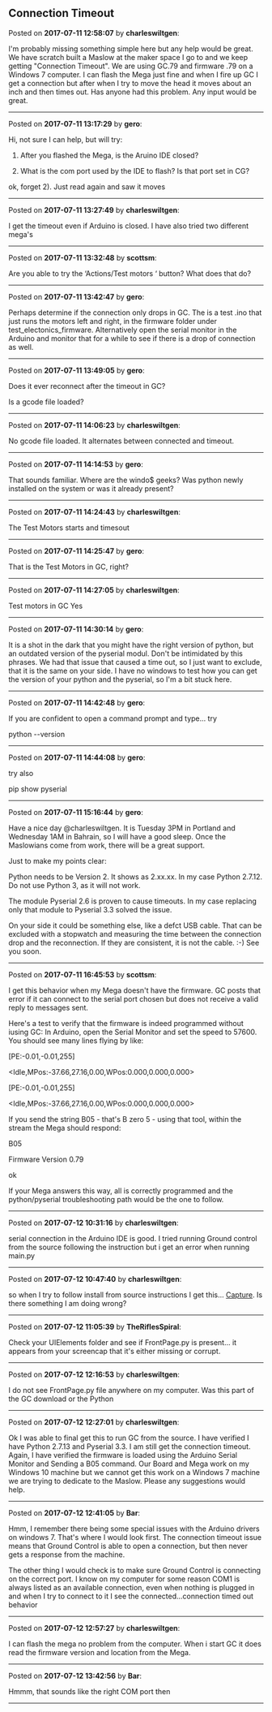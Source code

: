 ## Connection Timeout
Posted on **2017-07-11 12:58:07** by **charleswiltgen**:

I'm probably missing something simple here but any help would be great.  We have scratch built a Maslow at the maker space I go to and we keep getting "Connection Timeout".  We are using GC.79 and firmware .79 on a Windows 7 computer.  I can flash the Mega just fine and when I fire up GC I get a connection but after when I try to move the head it moves about an inch and then times out.  Has anyone had this problem.  Any input would be great.

---

Posted on **2017-07-11 13:17:29** by **gero**:

Hi, not sure I can help, but will try:

1) After you flashed the Mega, is the Aruino IDE closed?

2) What is the com port used by the IDE to flash? Is that port set in CG?

ok, forget 2). Just read again and saw it moves

---

Posted on **2017-07-11 13:27:49** by **charleswiltgen**:

I get the timeout even if Arduino is closed.  I have also tried two different mega's

---

Posted on **2017-07-11 13:32:48** by **scottsm**:

Are you able to try the ‘Actions/Test motors ‘ button? What does that do?

---

Posted on **2017-07-11 13:42:47** by **gero**:

Perhaps determine if the connection only drops in GC. The is a test .ino that just runs the motors left and right, in the firmware folder under test_electonics_firmware. Alternatively open the serial monitor in the Arduino and monitor that for a while to see if there is a drop of connection as well.

---

Posted on **2017-07-11 13:49:05** by **gero**:

Does it ever reconnect after the timeout in GC?

Is a gcode file loaded?

---

Posted on **2017-07-11 14:06:23** by **charleswiltgen**:

No gcode file loaded.  It alternates between connected and timeout.

---

Posted on **2017-07-11 14:14:53** by **gero**:

That sounds familiar. Where are the windo$ geeks? Was python newly installed on the system or was it already present?

---

Posted on **2017-07-11 14:24:43** by **charleswiltgen**:

The Test Motors starts and timesout

---

Posted on **2017-07-11 14:25:47** by **gero**:

That is the Test Motors in GC, right?

---

Posted on **2017-07-11 14:27:05** by **charleswiltgen**:

Test motors in GC Yes

---

Posted on **2017-07-11 14:30:14** by **gero**:

It is a shot in the dark that you might have the right version of python, but an outdated version of the pyserial modul. Don't be intimidated by this phrases. We had that issue that caused a time out, so I just want to exclude, that it is the same on your side. I have no windows to test how you can get the version of your python and the pyserial, so I'm a bit stuck here.

---

Posted on **2017-07-11 14:42:48** by **gero**:

If you are confident to open a command prompt and type... try

python --version

---

Posted on **2017-07-11 14:44:08** by **gero**:

try also

pip show pyserial

---

Posted on **2017-07-11 15:16:44** by **gero**:

Have a nice day @charleswiltgen. It is Tuesday 3PM in Portland and Wednesday 1AM in Bahrain, so I will have a good sleep. Once the Maslowians come from work, there will be a great support.

Just to make my points clear:

Python needs to be Version 2. It shows as 2.xx.xx. In my case Python 2.7.12. Do not use Python 3, as it will not work.

The module Pyserial 2.6 is proven to cause timeouts. In my case replacing only that module to Pyserial 3.3 solved the issue.

On your side it could be something else, like a defct USB cable. That can be excluded with a stopwatch and measuring the time between the connection drop and the reconnection. If they are consistent, it is not the cable. :-) See you soon.

---

Posted on **2017-07-11 16:45:53** by **scottsm**:

I get this behavior when my Mega doesn't have the firmware. GC posts that error if it can connect to the serial port chosen but does not receive a valid reply to messages sent.

 Here's a test to verify that the firmware is indeed programmed without iusing GC: In Arduino, open the Serial Monitor and set the speed to 57600. You should see many lines flying by like:

[PE:-0.01,-0.01,255]

<Idle,MPos:-37.66,27.16,0.00,WPos:0.000,0.000,0.000>

[PE:-0.01,-0.01,255]

<Idle,MPos:-37.66,27.16,0.00,WPos:0.000,0.000,0.000>



If you send the string B05 - that's B zero 5 - using that tool, within the stream the Mega should respond:

B05

Firmware Version 0.79

ok



If your Mega answers this way, all is correctly programmed and the python/pyserial troubleshooting path would be the one to follow.

---

Posted on **2017-07-12 10:31:16** by **charleswiltgen**:

serial connection in the Arduino IDE is good.  I tried running Ground control from the source following the instruction but i get an error when running main.py

---

Posted on **2017-07-12 10:47:40** by **charleswiltgen**:

so when I try to follow install from source instructions I get this... [Capture](//muut.com/u/maslowcnc/s1/:maslowcnc:SYD4:capture.png.jpg).  Is there something I am doing wrong?

---

Posted on **2017-07-12 11:05:39** by **TheRiflesSpiral**:

Check your UIElements folder and see if FrontPage.py is present... it appears from your screencap that it's either missing or corrupt.

---

Posted on **2017-07-12 12:16:53** by **charleswiltgen**:

I do not see FrontPage.py file anywhere on my computer.  Was this part of the GC download or the Python

---

Posted on **2017-07-12 12:27:01** by **charleswiltgen**:

Ok I was able to final get this to run GC from the source.  I have verified I have Python 2.7.13 and Pyserial 3.3.  I am still get the connection timeout.  Again, I have verified the firmware is loaded using the Arduino Serial Monitor and Sending a B05 command.  Our Board and Mega work on my Windows 10 machine but we cannot get this work on a Windows 7 machine we are trying to dedicate to the Maslow.  Please any suggestions would help.

---

Posted on **2017-07-12 12:41:05** by **Bar**:

Hmm, I remember there being some special issues with the Arduino drivers on windows 7. That's where I would look first. The connection timeout issue means that Ground Control is able to open a connection, but then never gets a response from the machine.



The other thing I would check is to make sure Ground Control is connecting on the correct port. I know on my computer for some reason COM1 is always listed as an available connection, even when nothing is plugged in and when I try to connect to it I see the connected...connection timed out behavior

---

Posted on **2017-07-12 12:57:27** by **charleswiltgen**:

I can flash the mega no problem from the computer.  When i start GC it does read the firmware version and location from the Mega.

---

Posted on **2017-07-12 13:42:56** by **Bar**:

Hmmm, that sounds like the right COM port then

---

